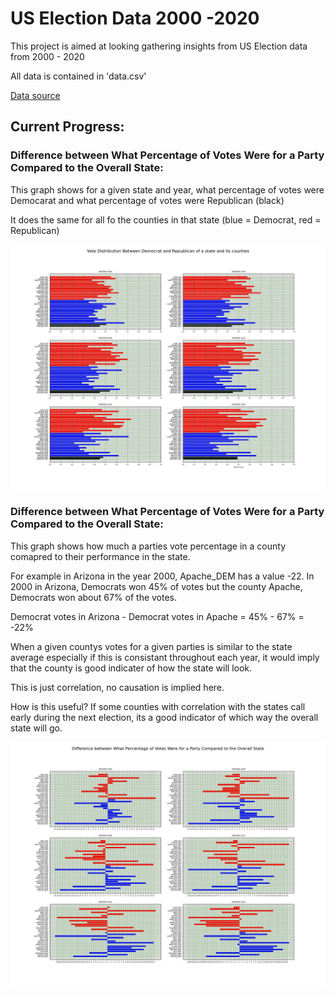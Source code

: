 # US Election Data 2000 -2020
This project is aimed at looking gathering insights from US Election data from 2000 - 2020

All data is contained in 'data.csv'

[Data source](https://dataverse.harvard.edu/dataset.xhtml?persistentId=doi:10.7910/DVN/VOQCHQ)

## Current Progress:

### Difference between What Percentage of Votes Were for a Party Compared to the Overall State:
This graph shows for a given state and year, what percentage of votes were Democarat and what percentage of votes were Republican (black)

It does the same for all fo the counties in that state (blue = Democrat, red = Republican)


![Figure 1](https://github.com/ahhossain/president/blob/main/Figure_1.png)

### Difference between What Percentage of Votes Were for a Party Compared to the Overall State:
This graph shows how much a parties vote percentage in a county comapred to their performance in the state.

For example in Arizona in the year 2000, Apache_DEM has a value -22. In 2000 in Arizona, Democrats won 45% of votes but the county Apache, Democrats won about 67% of the votes.

Democrat votes in Arizona - Democrat votes in Apache = 45% - 67% = -22%

When a given countys votes for a given parties is similar to the state average especially if this is consistant throughout each year, it would imply that the county is good indicater of how the state will look.

This is just correlation, no causation is implied here.

How is this useful? If some counties with correlation with the states call early during the next election, its a good indicator of which way the overall state will go.


![Figure 2](https://github.com/ahhossain/president/blob/main/Figure_2.png)
